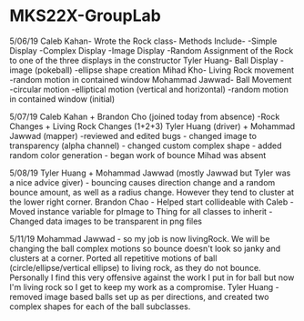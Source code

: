 # MKS22X-GroupLab
5/06/19
    Caleb Kahan- Wrote the Rock class- Methods Include-
        -Simple Display
        -Complex Display
        -Image Display
        -Random Assignment of the Rock to one of the three displays in the constructor
    Tyler Huang- Ball Display
        -image (pokeball)
        -ellipse shape creation
    Mihad Kho- Living Rock movement
        -random motion in contained window
    Mohammad Jawwad- Ball Movement
        -circular motion
        -elliptical motion (vertical and horizontal)
        -random motion in contained window (initial)

5/07/19
    Caleb Kahan + Brandon Cho (joined today from absence)
        -Rock Changes + Living Rock Changes (1+2+3)
    Tyler Huang (driver) + Mohammad Jawwad (mapper)
        -reviewed and edited bugs
        - changed image to transparency (alpha channel)
        - changed custom complex shape
        - added random color generation
        - began work of bounce
    Mihad was absent

5/08/19
    Tyler Huang + Mohammad Jawwad (mostly Jawwad but Tyler was a nice advice giver)
      - bouncing causes direction change and a random bounce amount, as well as a radius change. However they tend to cluster at the lower right corner.
    Brandon Chao
      - Helped start collideable with Caleb
      - Moved instance variable for pImage to Thing for all classes to inherit
      - Changed data images to be transparent in png files
      
 5/11/19
    Mohammad Jawwad
        - so my job is now livingRock. We will be changing the ball complex motions so bounce doesn't look so janky and clusters at a corner. Ported all repetitive motions of ball (circle/ellipse/vertical ellipse) to living rock, as they do not bounce. Personally I find this very offensive against the work I put in for ball but now I'm living rock so I get to keep my work as a compromise.
    Tyler Huang
        -removed image based balls set up as per directions, and created two complex shapes for each of the ball subclasses. 
